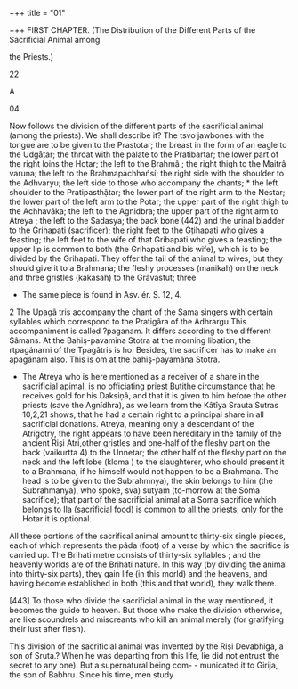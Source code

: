 +++
title = "01"

+++
FIRST CHAPTER. (The Distribution of the Different Parts of the Sacrificial Animal among 

the Priests.) 

22 

A 

04 

Now follows the division of the different parts of the sacrificial animal (among the priests). We shall describe it? The tsvo jawbones with the tongue are to be given to the Prastotar; the breast in the form of an eagle to the Udgåtar; the throat with the palate to the Pratibartar; the lower part of the right loins the Hotar; the left to the Brahmâ ; the right thigh to the Maitrâ varuna; the left to the Brahmapachhańsí; the right side with the shoulder to the Adhvaryu; the left side to those who accompany the chants; * the left shoulder to the Pratipasthậtar; the lower part of the right arm to the Nestar; the lower part of the left arm to the Potar; the upper part of the right thigh to the Achhavâka; the left to the Agnidbra; the upper part of the right arm to Atreya ; the left to the Sadasya; the back bone (442) and the urinal bladder to the Grihapati (sacrificer); the right feet to the Gțihapati who gives a feasting; the left feet to the wife of that Gribapati who gives a feasting; the upper lip is common to both (the Grihapati and bis wife), which is to be divided by the Grihapati. They offer the tail of the animal to wives, but they should give it to a Brahmana; the fleshy processes (manikah) on the neck and three gristles (kakasah) to the Grâvastut; three 

* The same piece is found in Asv. ér. S. 12, 4. 

2 The Upagâ tris accompany the chant of the Sama singers with certain syllables which correspond to the Pratigâra of the Adhrargu This accompaniment is called ?paganam. It differs according to the different Sâmans. At the Bahiş-pavamina Stotra at the morning libation, the rtpagánarni of the Tpagâtris is ho. Besides, the sacrificer has to make an apagánam also. This is om at the bahiş-payamâna Stotra. 

* The Atreya who is here mentioned as a receiver of a share in the sacrificial apimal, is no officiating priest Butithe circumstance that he receives gold for his Daksiņâ, and that it is given to him before the other priests (save the Agnîdhra), as we learn from the Kâtîya Srauta Sutras 10,2,21 shows, that he had a certain right to a principal share in all sacrificial donations. Atreya, meaning only a descendant of the Atrigotry, the right appears to have been hereditary in the family of the ancient Rişi Atri,other gristles and one-half of the fleshy part on the back (vaikurtta 4) to the Unnetar; the other half of the fleshy part on the neck and the left lobe (kloma ) to the slaughterer, who should present it to a Brahmana, if he himself would not happen to be a Brahmana. The head is to be given to the Subrahmnya), the skin belongs to him (the Subrahmanya), who spoke, sva) sutyam (to-morrow at the Soma sacrifice); that part of the sacrificial animal at a Soma sacrifice which belongs to Ila (sacrificial food) is common to all the priests; only for the Hotar it is optional. 

All these portions of the sacrifical animal amount to thirty-six single pieces, each of which represents the pâda (foot) of a verse by which the sacrifice is carried up. The Brihati metre consists of thirty-six syllables ; and the heavenly worlds are of the Brihati nature. In this way (by dividing the animal into thirty-six parts), they gain life (in this morld) and the heavens, and having become established in both (this and that world), they walk there. 

[443] To those who divide the sacrificial animal in the way mentioned, it becomes the guide to heaven. But those who make the division otherwise, are like scoundrels and miscreants who kill an animal merely (for gratifying their lust after flesh). 

This division of the sacrificial animal was invented by the Rişi Devabhiga, a son of Sruta.? When he was departing from this life, lie did not entrust the secret to any one). But a supernatural being com- - municated it to Girija, the son of Babhru. Since his time, men study 

